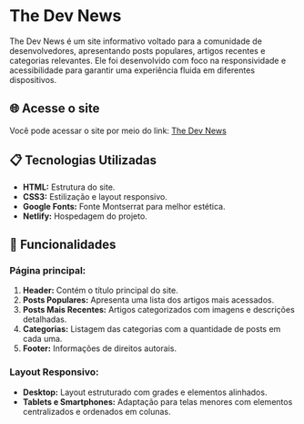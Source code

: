 # The Dev News

The Dev News é um site informativo voltado para a comunidade de desenvolvedores, apresentando posts populares, artigos recentes e categorias relevantes. Ele foi desenvolvido com foco na responsividade e acessibilidade para garantir uma experiência fluida em diferentes dispositivos.

## 🌐 Acesse o site
Você pode acessar o site por meio do link: [The Dev News](https://devvnews.netlify.app/)

## 📋 Tecnologias Utilizadas
- **HTML:** Estrutura do site.
- **CSS3:** Estilização e layout responsivo.
- **Google Fonts:** Fonte Montserrat para melhor estética.
- **Netlify:** Hospedagem do projeto.

## 🎨 Funcionalidades
### Página principal:
1. **Header:** Contém o título principal do site.
2. **Posts Populares:** Apresenta uma lista dos artigos mais acessados.
3. **Posts Mais Recentes:** Artigos categorizados com imagens e descrições detalhadas.
4. **Categorias:** Listagem das categorias com a quantidade de posts em cada uma.
5. **Footer:** Informações de direitos autorais.

### Layout Responsivo:
- **Desktop:** Layout estruturado com grades e elementos alinhados.
- **Tablets e Smartphones:** Adaptação para telas menores com elementos centralizados e ordenados em colunas.


